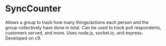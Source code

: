 # SyncCounter

Allows a group to track how many things/actions each person and the group collectively have done in total. Can be used to track poll respondents, customers served, and more. Uses node.js, socket.io, and express. Developed on c9.